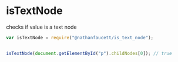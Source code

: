 isTextNode
=======

checks if value is a text node

```javascript
var isTextNode = require("@nathanfaucett/is_text_node");


isTextNode(document.getElementById("p").childNodes[0]); // true
```
